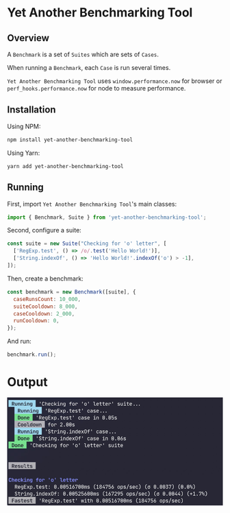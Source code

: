 # Yet Another Benchmarking Tool

## Overview

A `Benchmark` is a set of `Suites` which are sets of `Cases`.

When running a `Benchmark`, each `Case` is run several times.

`Yet Another Benchmarking Tool` uses `window.performance.now` for browser or `perf_hooks.performance.now` for node to measure performance.

## Installation

Using NPM:

```bash
npm install yet-another-benchmarking-tool
```

Using Yarn:

```
yarn add yet-another-benchmarking-tool
```

## Running

First, import `Yet Another Benchmarking Tool`'s main classes:

```js
import { Benchmark, Suite } from 'yet-another-benchmarking-tool';
```

Second, configure a suite:

```js
const suite = new Suite("Checking for 'o' letter", [
  ['RegExp.test', () => /o/.test('Hello World!')],
  ['String.indexOf', () => 'Hello World!'.indexOf('o') > -1],
]);
```

Then, create a benchmark:

```js
const benchmark = new Benchmark([suite], {
  caseRunsCount: 10_000,
  suiteCooldown: 8_000,
  caseCooldown: 2_000,
  runCooldown: 0,
});
```

And run:

```js
benchmark.run();
```

# Output

![output example](./output.jpg)
